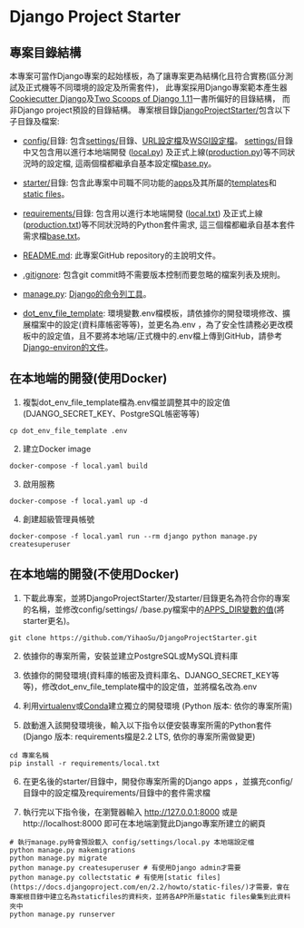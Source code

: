 # Django Project Starter

## 專案目錄結構
本專案可當作Django專案的起始樣板，為了讓專案更為結構化且符合實務(區分測試及正式機等不同環境的設定及所需套件)， 此專案採用Django專案範本產生器[Cookiecutter Django](https://github.com/pydanny/cookiecutter-django)及[Two Scoops of Django 1.11](https://www.twoscoopspress.com/products/two-scoops-of-django-1-11)一書所偏好的目錄結構， 而非Django project預設的目錄結構。 專案根目錄[DjangoProjectStarter/](https://github.com/YihaoSu/DjangoProjectStarter)包含以下子目錄及檔案:

* [config/](https://github.com/YihaoSu/DjangoProjectStarter/tree/master/config)目錄: 包含[settings/](https://github.com/YihaoSu/DjangoProjectStarter/tree/master/config/settings)目錄、[URL設定檔](https://github.com/YihaoSu/DjangoProjectStarter/blob/master/config/urls.py)及[WSGI設定檔](https://github.com/YihaoSu/DjangoProjectStarter/blob/master/config/wsgi.py)。 [settings/](https://github.com/YihaoSu/DjangoProjectStarter/tree/master/config/settings)目錄中又包含用以進行本地端開發 ([local.py](https://github.com/YihaoSu/DjangoProjectStarter/blob/master/config/settings/local.py)) 及正式上線([production.py](https://github.com/YihaoSu/DjangoProjectStarter/blob/master/config/settings/production.py))等不同狀況時的設定檔, 這兩個檔都繼承自基本設定檔[base.py](https://github.com/YihaoSu/DjangoProjectStarter/blob/master/config/settings/base.py)。 

* [ starter/](https://github.com/YihaoSu/DjangoProjectStarter/tree/master/starter)目錄: 包含此專案中司職不同功能的[apps](https://docs.djangoproject.com/en/2.2/ref/applications/)及其所屬的[templates](https://docs.djangoproject.com/en/2.2/ref/templates/)和[static files](https://docs.djangoproject.com/en/2.2/howto/static-files/)。

* [requirements/](https://github.com/YihaoSu/DjangoProjectStarter/tree/master/requirements)目錄: 包含用以進行本地端開發 ([local.txt](https://github.com/YihaoSu/DjangoProjectStarter/blob/master/requirements/local.txt)) 及正式上線([production.txt](https://github.com/YihaoSu/DjangoProjectStarter/blob/master/requirements/production.txt))等不同狀況時的Python套件需求, 這三個檔都繼承自基本套件需求檔[base.txt](https://github.com/YihaoSu/DjangoProjectStarter/blob/master/requirements/base.txt)。 

* [README.md](https://github.com/YihaoSu/DjangoProjectStarter/blob/master/README.md): 此專案GitHub repository的主說明文件。

* [.gitignore](https://github.com/YihaoSu/DjangoProjectStarter/blob/master/.gitignore): 包含git commit時不需要版本控制而要忽略的檔案列表及規則。

* [manage.py](https://github.com/YihaoSu/DjangoProjectStarter/blob/master/manage.py):  [Django的命令列工具](https://docs.djangoproject.com/en/2.2/ref/django-admin/)。

* [dot_env_file_template](https://github.com/YihaoSu/DjangoProjectStarter/blob/master/dot_env_file_template): 環境變數.env檔模板，請依據你的開發環境修改、擴展檔案中的設定(資料庫帳密等等)，並更名為.env ，為了安全性請務必更改模板中的設定值，且不要將本地端/正式機中的.env檔上傳到GitHub，請參考[Django-environ的文件](https://django-environ.readthedocs.io/en/latest/)。

## 在本地端的開發(使用Docker)
1. 複製dot_env_file_template檔為.env檔並調整其中的設定值(DJANGO_SECRET_KEY、PostgreSQL帳密等等)
```shell
cp dot_env_file_template .env
```

2. 建立Docker image
```shell
docker-compose -f local.yaml build
```

3. 啟用服務
```shell
docker-compose -f local.yaml up -d
```

4. 創建超級管理員帳號
```shell
docker-compose -f local.yaml run --rm django python manage.py createsuperuser
```

## 在本地端的開發(不使用Docker)
1.  下載此專案，並將DjangoProjectStarter/及starter/目錄更名為符合你的專案的名稱，並修改config/settings/
/base.py檔案中的[APPS_DIR變數的值](https://github.com/YihaoSu/DjangoProjectStarter/blob/master/config/settings/base.py#L8)(將starter更名)。 
```shell
git clone https://github.com/YihaoSu/DjangoProjectStarter.git
```

2. 依據你的專案所需，安裝並建立PostgreSQL或MySQL資料庫

3. 依據你的開發環境(資料庫的帳密及資料庫名、DJANGO_SECRET_KEY等等)，修改dot_env_file_template檔中的設定值，並將檔名改為.env

4. 利用[virtualenv](https://virtualenv.pypa.io/en/latest/)或[Conda](https://conda.io/docs/user-guide/tasks/manage-environments.html#creating-an-environment-with-commands)建立獨立的開發環境 (Python 版本: 依你的專案所需)

5. 啟動進入該開發環境後，輸入以下指令以便安裝專案所需的Python套件 (Django 版本: requirements檔是2.2 LTS, 依你的專案所需做變更)
```shell
cd 專案名稱
pip install -r requirements/local.txt
```

6. 在更名後的starter/目錄中，開發你專案所需的Django apps ，並擴充config/目錄中的設定檔及requirements/目錄中的套件需求檔

7. 執行完以下指令後，在瀏覽器輸入 http://127.0.0.1:8000 或是 http://localhost:8000 即可在本地端瀏覽此Django專案所建立的網頁
```shell
# 執行manage.py時會預設載入 config/settings/local.py 本地端設定檔
python manage.py makemigrations
python manage.py migrate
python manage.py createsuperuser # 有使用Django admin才需要
python manage.py collectstatic # 有使用[static files](https://docs.djangoproject.com/en/2.2/howto/static-files/)才需要，會在專案根目錄中建立名為staticfiles的資料夾，並將各APP所屬static files彙集到此資料夾中
python manage.py runserver
```